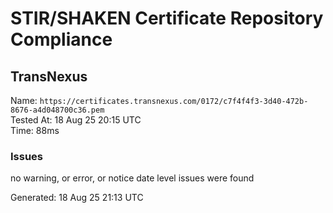 # STIR/SHAKEN Certificate Repository Compliance

## TransNexus

Name: `https://certificates.transnexus.com/0172/c7f4f4f3-3d40-472b-8676-a4d048700c36.pem`\
Tested At: 18 Aug 25 20:15 UTC\
Time: 88ms

### Issues

no warning, or error, or notice date level issues were found

Generated: 18 Aug 25 21:13 UTC